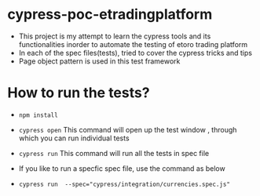 # cypress-poc-etradingplatform
* This project is my attempt to learn the cypress tools and its functionalities inorder to automate the testing of etoro trading platform
* In each of the spec files(tests), tried to cover the cypress tricks and tips
* Page object pattern is used in this test framework

# How to run the tests?
* `npm install`

* `cypress open`
This command will open up the test window , through which you can run individual tests

* `cypress run`
This command will run all the tests in spec file

* If you like to run a specfic spec file, use the command as below
* `cypress run  --spec="cypress/integration/currencies.spec.js" `



